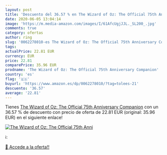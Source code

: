 ```yaml
---
layout: post
title: 'Descuento del 36.57 % en The Wizard of Oz: The Official 75th Anni'
date: 2020-06-05 13:04:14
image: 'https://m.media-amazon.com/images/I/61AfcUgjJJL._SL200_.jpg'
comments: true
category: ofertas
author: ring
slug: '0062278010-es The Wizard of Oz: The Official 75th Anniversary Companion'
tags: 
actualPrice: 22.81 EUR
currency: EUR
price: 22.81
comparePrice: 35.96 EUR
prodname: 'The Wizard of Oz: The Official 75th Anniversary Companion'
country: 'es'
flag: '🇪🇸'
buyurl: 'https://www.amazon.es/dp/0062278010/?tag=tolees-21'
descuento: '36.57'
average: '22.81'
---
```


Tienes [The Wizard of Oz: The Official 75th Anniversary Companion](https://www.amazon.es/dp/0062278010/?tag=tolees-21) con un 36.57 % de descuento con precio de oferta de 22.81 EUR (original: 35.96 EUR) en el siguiente enlace!

[![The Wizard of Oz: The Official 75th Anni](https://m.media-amazon.com/images/I/61AfcUgjJJL._SL200_.jpg)](https://www.amazon.es/dp/0062278010/?tag=tolees-21)

ℹ️:


[🛒 Accede a la oferta!!](https://www.amazon.es/dp/0062278010/?tag=tolees-21)
